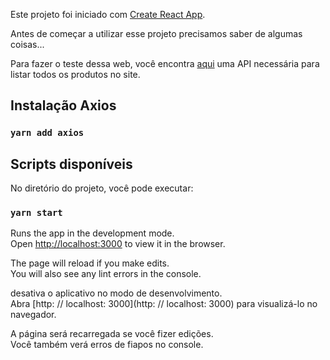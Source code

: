 Este projeto foi iniciado com [Create React App](https://github.com/facebook/create-react-app).

Antes de começar a utilizar esse projeto precisamos saber de algumas coisas...

Para fazer o teste dessa web, você encontra [aqui](https://github.com/edgaregidio/Estrutura-Product-Hunt-API) uma API necessária para listar todos os produtos no site.

## Instalação Axios

### `yarn add axios`

## Scripts disponíveis

No diretório do projeto, você pode executar:

### `yarn start`

Runs the app in the development mode.<br />
Open [http://localhost:3000](http://localhost:3000) to view it in the browser.

The page will reload if you make edits.<br />
You will also see any lint errors in the console.


desativa o aplicativo no modo de desenvolvimento. <br />
Abra [http: // localhost: 3000](http: // localhost: 3000) para visualizá-lo no navegador.

A página será recarregada se você fizer edições. <br />
Você também verá erros de fiapos no console.
